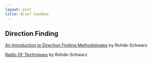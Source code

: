 ```yaml
---
layout: post
title: Brief Sandbox
---
```

## Direction Finding
[An Introduction to Direction Finding Methodologies](https://cdn.rohde-schwarz.com/us/campaigns_2/a_d/Intro-to-direction-finding-methodologies~1.pdf) by Rohde-Schwarz

[Radio DF Techniques](https://www.rohde-schwarz.com/ca/knowledge-center/technology-fundamentals/radio-direction-finding-techniques/radio-direction-finding-techniques_255557.html) by Rohde-Schwarz
